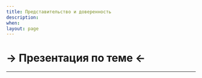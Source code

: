 ```yaml
---
title: Представительство и доверенность
description:
when:
layout: page
---
```


# &rarr; <a id="goToPresentation" target="_blank">Презентация по теме</a> &larr;

<hr />

<!-- # Вопросы -->

<!-- 1. Понятие и значение представительства. Полномочие и основания возникновения -->
<!--    полномочий. -->
<!-- 2. Отличие представительства от сходных с ним правоотношений. -->
<!-- 3. Понятие и виды доверенности. Обязательные реквизиты. -->
<!-- 4. Срок действия и форма доверенности. -->
<!-- 5. Основания прекращения доверенности. -->
<!-- 6. Каковы цель выдачи и сфера деятельности безотзывной доверенности? -->
<!-- 7. Передоверие. -->

<!-- # Практические задания -->

<!-- ## Задание 1 -->

<!-- По образцу составить доверенность, используя следующие данные: -->

<!-- - представляемый -- ООО «Омторг» -->
<!-- - генеральный директор ООО «Омторг» на основании устава -- Моисеев М.В. -->
<!-- - уполномочиваемое лицо -- начальник юридического отдела Федоров М.П. -->
<!-- - продавец -- ООО «Сибтрейд» -->
<!-- - информация о договоре купли-продажи: -->
<!--   - № Д-0038-КП@ -->
<!--   - от 26.02.2020 -->

<!-- ![](./08/доверенность_с_пометками.jpg) -->

<!-- # Задачи -->

<!-- ## Задача 1 -->

<!-- Акционерное общество «Завод по производству цветной пластмассы» в лице -->
<!-- генерального директора Никодимова Л.О. обратилось к брокеру АО «Центрфинанс» с -->
<!-- предложением заключить в соответствии с Федеральным законом от 21.11.2011 No -->
<!-- 325-ФЗ «Об организованных торгах» договор о брокерском обслуживании по -->
<!-- реализации акций завода на Московской бирже и приобретению на вырученные -->
<!-- средства ценных бумаг иных компаний, имеющих высокую доходность. Условия -->
<!-- соглашения предоставляли брокеру самостоятельный выбор контрагентов завода в -->
<!-- соответствии с поставленными инвестиционными целями. Совершив на бирже ряд -->
<!-- операций по реализации акций завода, брокер приобрел на вырученные средства: -->
<!-- акции банков «Инвестком» и «Восход», облигации ООО «РусСвязь» и векселя -->
<!-- строительной корпорации «Наш дом». Брокер подготовил отчет о расходах на -->
<!-- инвестиционный пакет с приблизительной оценкой его доходности, однако -->
<!-- генеральный директор завода Никодимов Л.О. заявил, что по полученной им -->
<!-- информации АО «Центрфинанс» имеет договоры о брокерском обслуживании с банком -->
<!-- «Восход» и ООО «РусСвязь», а это означает, что он представлял в сделках обе -->
<!-- стороны, что не может не нарушать интересы завода. Вследствие этого завод не -->
<!-- признает действительными сделки, заключенные с банком «Восход» и ООО «РусСвязь», -->
<!-- отказывается выплатить вознаграждение и требует приобрести ценные бумаги у иных -->
<!-- лиц, не состоящих с брокером в коммерческих отношениях. В свою очередь брокер -->
<!-- заявил, что данные сделки совершены правомерно, с учетом целей завода, -->
<!-- приобретенные ценные бумаги отвечают требованиям, которые были предъявлены -->
<!-- клиентом. Генеральный директор завода обратился в арбитражный суд с иском о -->
<!-- признании сделок по приобретению акций банка «Восход» и облигаций ООО «РусСвязь» -->
<!-- недействительными. -->

<!-- **Вопросы:** -->

<!-- 1. Каковы особенности коммерческого представительства? -->
<!-- 2. Может ли коммерческий представитель выступать одновременно от имени двух -->
<!--    контрагентов сделки? -->
<!-- 3. Нарушены ли в данном случае интересы АО «Завод по производству цветной -->
<!--    пластмассы? Какое решение следует вынести суду? -->

<!-- ## Задача 2 -->

<!-- В торговом зале магазина «Все для детей» покупательница Мельникова обратилась к -->
<!-- молодому мужчине, одетому в униформу работника данного магазина с просьбой -->
<!-- помочь выбрать ей подходящий подарок для племянника 4 лет. Полагаясь на -->
<!-- профессиональные знания представителя магазина, она приобрела конструктор, -->
<!-- который оказался сложным для ребенка 4 лет, да к тому же состоял из мелких -->
<!-- деталей, что было опасно. В связи с тем, что упаковка была вскрыта, игрушку -->
<!-- нельзя было обменять в соответствии с законом «О защите прав потребителя» в -->
<!-- течение 14 дней. -->

<!-- Через неделю Мельникова приехала опять в магазин и потребовала заменить игрушку, -->
<!-- так как она была введена в заблуждение работником магазина. Однако в ответ ей -->
<!-- объяснили, что работник, порекомендовавший данный конструктор, был на -->
<!-- испытательном сроке, после окончания которого трудовой договор с ним решено было -->
<!-- не заключать. Поэтому магазин не несет ответственность за действия лица, не -->
<!-- являющегося его работником. К тому же покупательница должна была увидеть на -->
<!-- упаковке игрушки инструкцию, согласно которой данное изделие предназначено для -->
<!-- детей от 8 лет. -->

<!-- Мельникова обратилась за консультацией к юристу. -->

<!-- **Вопросы:** -->

<!-- 1. Возникли ли представительские отношения между магазином «Все для детей» и -->
<!--    лицом, не являвшимся его работником? -->
<!-- 2. Какую консультацию по поводу возникших отношений должен дать юрист? Как -->
<!--    следует разрешить возникший спор? -->

<!-- ## Задача 3 -->

<!-- Общее собрание непубличного акционерного общества по итогам финансового года -->
<!-- решено было провести 2 апреля, однако часть акционеров (четверо из семи) не -->
<!-- могли присутствовать по различным обстоятельствам, в связи с чем на общее -->
<!-- собрание явились их представители. -->

<!-- 2 апреля на общее собрание явились акционеры Федоскин, Уткин и Коноваленко, -->
<!-- владевшие 37% акций общества. Акционер Пантелеев, владеющий 18% акций, находился -->
<!-- на излечении, поэтому его интересы представлял сын Антон, полномочия которого -->
<!-- подтверждались доверенностью, удостоверенной заместителем главного врача -->
<!-- больницы. Акционер Митрохина, владеющая 15% акций, вступившая в состав -->
<!-- акционеров несколько месяцев назад после смерти мужа, написала доверенность на -->
<!-- участие в собрании своего брата, считая, что сама не сможет разобраться. А -->
<!-- интересы сестер Лебедевых, проживавших за границей и владевших оставшейся частью -->
<!-- акций, представлял гражданин Дьяченко, имевший на руках генеральную доверенность -->
<!-- на управление и распоряжение всем их имуществом. -->

<!-- На собрании возник спор по поводу полномочий представителей. -->

<!-- **Вопросы:** -->

<!-- 1. Перечислите основания нотариального удостоверения доверенности. Требуется ли -->
<!--    нотариальное (или приравненное к нотариальному) удостоверение доверенности -->
<!--    для голосования на общем собрании акционеров? -->
<!-- 2. Соответствуют ли предоставленные доверенности требованиям закона о форме -->
<!--    документов, подтверждающих полномочия представителей на общем собрании -->
<!--    акционеров? -->
<!-- 3. Будет ли правомочно общее собрание принимать решение по намеченным вопросам, -->
<!--    если по уставу общества для их решения требуется простое большинство голосов? -->

<!-- **К прочтению:** -->

<!-- - (пп. 7.8, 11.4, 12.2 [Методических рекомендаций по удостоверению доверенностей (утв. решением Правления Федеральной нотариальной палаты 18 июля 2016 г. (протокол № 07/16))](https://www.garant.ru/products/ipo/prime/doc/71398208/)) -->

<!-- ## Задача 4 -->

<!-- Гражданин Анищенко, находясь в длительной командировке за рубежом и получив -->
<!-- хороший гонорар, решил приобрести в России квартиру, для проживания после -->
<!-- возвращения. Договорившись со своим приятелем Коротковым о поиске подходящего -->
<!-- жилого помещения и заключении сделки по его приобретению, Анищенко оформил в -->
<!-- консульстве доверенность на совершение Коротковым всех необходимых действий. В -->
<!-- доверенности не указывалось, выдается она с правом передоверия или без него. В -->
<!-- течение месяца Коротков занимался поиском подходящего жилого помещения, однако -->
<!-- его состояние здоровья резко ухудшилось, и он был госпитализирован. Переживая за -->
<!-- порученное дело, он передоверил действия по поиску и оформлению квартиры своему -->
<!-- знакомому Филиппову. -->

<!-- Филиппов поручение выполнил, квартира была приобретена, однако Анищенко, получив -->
<!-- документы, обратил внимание, что на договоре и иных документах стоит подпись не -->
<!-- Короткова, как представителя покупателя, а Филиппова. Претензий к качеству -->
<!-- жилого помещения у него не имелось, однако он сомневался в действительности -->
<!-- совершенной сделки и волновался, что она может быть оспорена в связи с тем, что -->
<!-- совершена не уполномоченным лицом, так как в доверенности право передоверия не -->
<!-- устанавливалось. -->

<!-- За разъяснением он обратился в юридическую консультацию. -->

<!-- **Вопросы**: -->

<!-- 1. Дайте характеристику основаниям и форме передоверия. -->
<!-- 2. Возможно ли совершить передоверие при отсутствии в доверенности указанного -->
<!--    полномочия? Возможно ли осуществить передоверие, если в доверенности сказано, -->
<!--    что она выдана без права передоверия? -->
<!-- 3. Какие разъяснения следует дать Анищенко в отношении действительности -->
<!--    заключенной сделки по купле-продаже квартиры? -->

